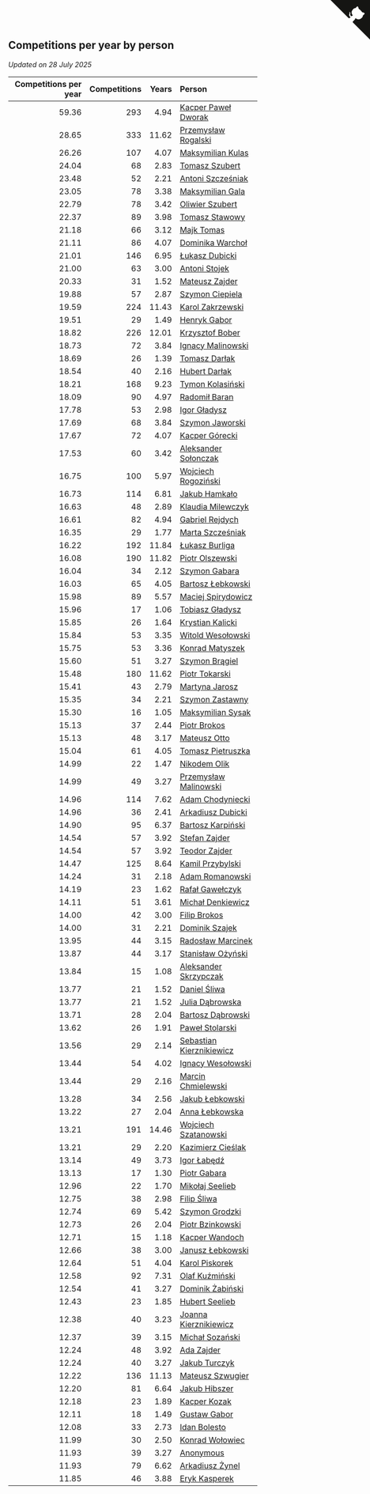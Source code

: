 ## Competitions per year by person

*Updated on 28 July 2025*

| Competitions per year | Competitions | Years | Person |
| ---: | ---: | ---: | :--- |
| 59.36 | 293 | 4.94 | [Kacper Paweł Dworak](https://www.worldcubeassociation.org/persons/2020DWOR01) |
| 28.65 | 333 | 11.62 | [Przemysław Rogalski](https://www.worldcubeassociation.org/persons/2013ROGA02) |
| 26.26 | 107 | 4.07 | [Maksymilian Kulas](https://www.worldcubeassociation.org/persons/2021KULA02) |
| 24.04 | 68 | 2.83 | [Tomasz Szubert](https://www.worldcubeassociation.org/persons/2022SZUB02) |
| 23.48 | 52 | 2.21 | [Antoni Szcześniak](https://www.worldcubeassociation.org/persons/2023SZCZ04) |
| 23.05 | 78 | 3.38 | [Maksymilian Gala](https://www.worldcubeassociation.org/persons/2022GALA01) |
| 22.79 | 78 | 3.42 | [Oliwier Szubert](https://www.worldcubeassociation.org/persons/2022SZUB01) |
| 22.37 | 89 | 3.98 | [Tomasz Stawowy](https://www.worldcubeassociation.org/persons/2021STAW01) |
| 21.18 | 66 | 3.12 | [Majk Tomas](https://www.worldcubeassociation.org/persons/2022TOMA05) |
| 21.11 | 86 | 4.07 | [Dominika Warchoł](https://www.worldcubeassociation.org/persons/2021WARC01) |
| 21.01 | 146 | 6.95 | [Łukasz Dubicki](https://www.worldcubeassociation.org/persons/2018DUBI01) |
| 21.00 | 63 | 3.00 | [Antoni Stojek](https://www.worldcubeassociation.org/persons/2022STOJ03) |
| 20.33 | 31 | 1.52 | [Mateusz Zajder](https://www.worldcubeassociation.org/persons/2024ZAJD01) |
| 19.88 | 57 | 2.87 | [Szymon Ciepiela](https://www.worldcubeassociation.org/persons/2022CIEP01) |
| 19.59 | 224 | 11.43 | [Karol Zakrzewski](https://www.worldcubeassociation.org/persons/2014ZAKR01) |
| 19.51 | 29 | 1.49 | [Henryk Gabor](https://www.worldcubeassociation.org/persons/2024GABO02) |
| 18.82 | 226 | 12.01 | [Krzysztof Bober](https://www.worldcubeassociation.org/persons/2013BOBE01) |
| 18.73 | 72 | 3.84 | [Ignacy Malinowski](https://www.worldcubeassociation.org/persons/2021MALI02) |
| 18.69 | 26 | 1.39 | [Tomasz Darłak](https://www.worldcubeassociation.org/persons/2024DARL01) |
| 18.54 | 40 | 2.16 | [Hubert Darłak](https://www.worldcubeassociation.org/persons/2023DARL03) |
| 18.21 | 168 | 9.23 | [Tymon Kolasiński](https://www.worldcubeassociation.org/persons/2016KOLA02) |
| 18.09 | 90 | 4.97 | [Radomił Baran](https://www.worldcubeassociation.org/persons/2020BARA02) |
| 17.78 | 53 | 2.98 | [Igor Gładysz](https://www.worldcubeassociation.org/persons/2022GLAD01) |
| 17.69 | 68 | 3.84 | [Szymon Jaworski](https://www.worldcubeassociation.org/persons/2021JAWO01) |
| 17.67 | 72 | 4.07 | [Kacper Górecki](https://www.worldcubeassociation.org/persons/2021GORE01) |
| 17.53 | 60 | 3.42 | [Aleksander Sołonczak](https://www.worldcubeassociation.org/persons/2022SOLO01) |
| 16.75 | 100 | 5.97 | [Wojciech Rogoziński](https://www.worldcubeassociation.org/persons/2019ROGO04) |
| 16.73 | 114 | 6.81 | [Jakub Hamkało](https://www.worldcubeassociation.org/persons/2018HAMK01) |
| 16.63 | 48 | 2.89 | [Klaudia Milewczyk](https://www.worldcubeassociation.org/persons/2022MILE05) |
| 16.61 | 82 | 4.94 | [Gabriel Rejdych](https://www.worldcubeassociation.org/persons/2020REJD01) |
| 16.35 | 29 | 1.77 | [Marta Szcześniak](https://www.worldcubeassociation.org/persons/2023SZCZ07) |
| 16.22 | 192 | 11.84 | [Łukasz Burliga](https://www.worldcubeassociation.org/persons/2013BURL01) |
| 16.08 | 190 | 11.82 | [Piotr Olszewski](https://www.worldcubeassociation.org/persons/2013OLSZ02) |
| 16.04 | 34 | 2.12 | [Szymon Gabara](https://www.worldcubeassociation.org/persons/2023GABA01) |
| 16.03 | 65 | 4.05 | [Bartosz Łebkowski](https://www.worldcubeassociation.org/persons/2021LEBK01) |
| 15.98 | 89 | 5.57 | [Maciej Spirydowicz](https://www.worldcubeassociation.org/persons/2020SPIR01) |
| 15.96 | 17 | 1.06 | [Tobiasz Gładysz](https://www.worldcubeassociation.org/persons/2024GLAD02) |
| 15.85 | 26 | 1.64 | [Krystian Kalicki](https://www.worldcubeassociation.org/persons/2023KALI10) |
| 15.84 | 53 | 3.35 | [Witold Wesołowski](https://www.worldcubeassociation.org/persons/2022WESO01) |
| 15.75 | 53 | 3.36 | [Konrad Matyszek](https://www.worldcubeassociation.org/persons/2022MATY02) |
| 15.60 | 51 | 3.27 | [Szymon Brągiel](https://www.worldcubeassociation.org/persons/2022BRAG03) |
| 15.48 | 180 | 11.62 | [Piotr Tokarski](https://www.worldcubeassociation.org/persons/2013TOKA01) |
| 15.41 | 43 | 2.79 | [Martyna Jarosz](https://www.worldcubeassociation.org/persons/2022JARO01) |
| 15.35 | 34 | 2.21 | [Szymon Zastawny](https://www.worldcubeassociation.org/persons/2023ZAST01) |
| 15.30 | 16 | 1.05 | [Maksymilian Sysak](https://www.worldcubeassociation.org/persons/2024SYSA01) |
| 15.13 | 37 | 2.44 | [Piotr Brokos](https://www.worldcubeassociation.org/persons/2023BROK01) |
| 15.13 | 48 | 3.17 | [Mateusz Otto](https://www.worldcubeassociation.org/persons/2022OTTO01) |
| 15.04 | 61 | 4.05 | [Tomasz Pietruszka](https://www.worldcubeassociation.org/persons/2021PIET01) |
| 14.99 | 22 | 1.47 | [Nikodem Olik](https://www.worldcubeassociation.org/persons/2024OLIK01) |
| 14.99 | 49 | 3.27 | [Przemysław Malinowski](https://www.worldcubeassociation.org/persons/2022MALI01) |
| 14.96 | 114 | 7.62 | [Adam Chodyniecki](https://www.worldcubeassociation.org/persons/2017CHOD02) |
| 14.96 | 36 | 2.41 | [Arkadiusz Dubicki](https://www.worldcubeassociation.org/persons/2023DUBI01) |
| 14.90 | 95 | 6.37 | [Bartosz Karpiński](https://www.worldcubeassociation.org/persons/2019KARP03) |
| 14.54 | 57 | 3.92 | [Stefan Zajder](https://www.worldcubeassociation.org/persons/2021ZAJD02) |
| 14.54 | 57 | 3.92 | [Teodor Zajder](https://www.worldcubeassociation.org/persons/2021ZAJD03) |
| 14.47 | 125 | 8.64 | [Kamil Przybylski](https://www.worldcubeassociation.org/persons/2016PRZY01) |
| 14.24 | 31 | 2.18 | [Adam Romanowski](https://www.worldcubeassociation.org/persons/2023ROMA10) |
| 14.19 | 23 | 1.62 | [Rafał Gawełczyk](https://www.worldcubeassociation.org/persons/2023GAWE01) |
| 14.11 | 51 | 3.61 | [Michał Denkiewicz](https://www.worldcubeassociation.org/persons/2021DENK01) |
| 14.00 | 42 | 3.00 | [Filip Brokos](https://www.worldcubeassociation.org/persons/2022BROK03) |
| 14.00 | 31 | 2.21 | [Dominik Szajek](https://www.worldcubeassociation.org/persons/2023SZAJ01) |
| 13.95 | 44 | 3.15 | [Radosław Marcinek](https://www.worldcubeassociation.org/persons/2022MARC05) |
| 13.87 | 44 | 3.17 | [Stanisław Ożyński](https://www.worldcubeassociation.org/persons/2022OZYN01) |
| 13.84 | 15 | 1.08 | [Aleksander Skrzypczak](https://www.worldcubeassociation.org/persons/2024SKRZ01) |
| 13.77 | 21 | 1.52 | [Daniel Śliwa](https://www.worldcubeassociation.org/persons/2024SLIW01) |
| 13.77 | 21 | 1.52 | [Julia Dąbrowska](https://www.worldcubeassociation.org/persons/2024DABR01) |
| 13.71 | 28 | 2.04 | [Bartosz Dąbrowski](https://www.worldcubeassociation.org/persons/2023DABR07) |
| 13.62 | 26 | 1.91 | [Paweł Stolarski](https://www.worldcubeassociation.org/persons/2023STOL04) |
| 13.56 | 29 | 2.14 | [Sebastian Kierznikiewicz](https://www.worldcubeassociation.org/persons/2023KIER02) |
| 13.44 | 54 | 4.02 | [Ignacy Wesołowski](https://www.worldcubeassociation.org/persons/2021WESO01) |
| 13.44 | 29 | 2.16 | [Marcin Chmielewski](https://www.worldcubeassociation.org/persons/2023CHMI01) |
| 13.28 | 34 | 2.56 | [Jakub Łebkowski](https://www.worldcubeassociation.org/persons/2023LEBK01) |
| 13.22 | 27 | 2.04 | [Anna Łebkowska](https://www.worldcubeassociation.org/persons/2023LEBK04) |
| 13.21 | 191 | 14.46 | [Wojciech Szatanowski](https://www.worldcubeassociation.org/persons/2011SZAT01) |
| 13.21 | 29 | 2.20 | [Kazimierz Cieślak](https://www.worldcubeassociation.org/persons/2023CIES01) |
| 13.14 | 49 | 3.73 | [Igor Łabędź](https://www.worldcubeassociation.org/persons/2021LABE01) |
| 13.13 | 17 | 1.30 | [Piotr Gabara](https://www.worldcubeassociation.org/persons/2024GABA02) |
| 12.96 | 22 | 1.70 | [Mikołaj Seelieb](https://www.worldcubeassociation.org/persons/2023SEEL04) |
| 12.75 | 38 | 2.98 | [Filip Śliwa](https://www.worldcubeassociation.org/persons/2022SLIW01) |
| 12.74 | 69 | 5.42 | [Szymon Grodzki](https://www.worldcubeassociation.org/persons/2020GROD01) |
| 12.73 | 26 | 2.04 | [Piotr Bzinkowski](https://www.worldcubeassociation.org/persons/2023BZIN01) |
| 12.71 | 15 | 1.18 | [Kacper Wandoch](https://www.worldcubeassociation.org/persons/2024WAND01) |
| 12.66 | 38 | 3.00 | [Janusz Łebkowski](https://www.worldcubeassociation.org/persons/2022LEBK01) |
| 12.64 | 51 | 4.04 | [Karol Piskorek](https://www.worldcubeassociation.org/persons/2021PISK01) |
| 12.58 | 92 | 7.31 | [Olaf Kuźmiński](https://www.worldcubeassociation.org/persons/2018KUZM02) |
| 12.54 | 41 | 3.27 | [Dominik Żabiński](https://www.worldcubeassociation.org/persons/2022ZABI01) |
| 12.43 | 23 | 1.85 | [Hubert Seelieb](https://www.worldcubeassociation.org/persons/2023SEEL02) |
| 12.38 | 40 | 3.23 | [Joanna Kierznikiewicz](https://www.worldcubeassociation.org/persons/2022KIER01) |
| 12.37 | 39 | 3.15 | [Michał Sozański](https://www.worldcubeassociation.org/persons/2022SOZA02) |
| 12.24 | 48 | 3.92 | [Ada Zajder](https://www.worldcubeassociation.org/persons/2021ZAJD01) |
| 12.24 | 40 | 3.27 | [Jakub Turczyk](https://www.worldcubeassociation.org/persons/2022TURC02) |
| 12.22 | 136 | 11.13 | [Mateusz Szwugier](https://www.worldcubeassociation.org/persons/2014SZWU01) |
| 12.20 | 81 | 6.64 | [Jakub Hibszer](https://www.worldcubeassociation.org/persons/2018HIBS01) |
| 12.18 | 23 | 1.89 | [Kacper Kozak](https://www.worldcubeassociation.org/persons/2023KOZA05) |
| 12.11 | 18 | 1.49 | [Gustaw Gabor](https://www.worldcubeassociation.org/persons/2024GABO01) |
| 12.08 | 33 | 2.73 | [Idan Bolesto](https://www.worldcubeassociation.org/persons/2022BOLE01) |
| 11.99 | 30 | 2.50 | [Konrad Wołowiec](https://www.worldcubeassociation.org/persons/2023WOLO01) |
| 11.93 | 39 | 3.27 | [Anonymous](https://www.worldcubeassociation.org/persons/2022ANON03) |
| 11.93 | 79 | 6.62 | [Arkadiusz Żynel](https://www.worldcubeassociation.org/persons/2018ZYNE01) |
| 11.85 | 46 | 3.88 | [Eryk Kasperek](https://www.worldcubeassociation.org/persons/2021KASP01) |


<a href="https://github.com/noeruchangd/wca_statistics_vn" class="github-corner" aria-label="View source on Github"><svg width="80" height="80" viewBox="0 0 250 250" style="fill:#151513; color:#fff; position: absolute; top: 0; border: 0; right: 0;" aria-hidden="true"><path d="M0,0 L115,115 L130,115 L142,142 L250,250 L250,0 Z"></path><path d="M128.3,109.0 C113.8,99.7 119.0,89.6 119.0,89.6 C122.0,82.7 120.5,78.6 120.5,78.6 C119.2,72.0 123.4,76.3 123.4,76.3 C127.3,80.9 125.5,87.3 125.5,87.3 C122.9,97.6 130.6,101.9 134.4,103.2" fill="currentColor" style="transform-origin: 130px 106px;" class="octo-arm"></path><path d="M115.0,115.0 C114.9,115.1 118.7,116.5 119.8,115.4 L133.7,101.6 C136.9,99.2 139.9,98.4 142.2,98.6 C133.8,88.0 127.5,74.4 143.8,58.0 C148.5,53.4 154.0,51.2 159.7,51.0 C160.3,49.4 163.2,43.6 171.4,40.1 C171.4,40.1 176.1,42.5 178.8,56.2 C183.1,58.6 187.2,61.8 190.9,65.4 C194.5,69.0 197.7,73.2 200.1,77.6 C213.8,80.2 216.3,84.9 216.3,84.9 C212.7,93.1 206.9,96.0 205.4,96.6 C205.1,102.4 203.0,107.8 198.3,112.5 C181.9,128.9 168.3,122.5 157.7,114.1 C157.9,116.9 156.7,120.9 152.7,124.9 L141.0,136.5 C139.8,137.7 141.6,141.9 141.8,141.8 Z" fill="currentColor" class="octo-body"></path></svg></a><style>.github-corner:hover .octo-arm{animation:octocat-wave 560ms ease-in-out}@keyframes octocat-wave{0%,100%{transform:rotate(0)}20%,60%{transform:rotate(-25deg)}40%,80%{transform:rotate(10deg)}}@media (max-width:500px){.github-corner:hover .octo-arm{animation:none}.github-corner .octo-arm{animation:octocat-wave 560ms ease-in-out}}</style>

